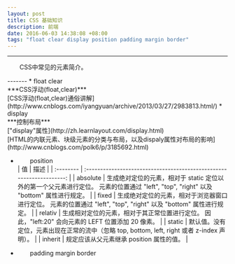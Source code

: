 ```yaml
---
layout: post
title: CSS 基础知识
description: 前端
date: 2016-06-03 14:38:08 +08:00
tags: "float clear display position padding margin border"
---
```


<style type="text/css">
	p{
		text-indent: 2em;
	}
	.post img {
	  margin-bottom: 0rem;
	}
</style>
--------
<p class="intro">
	<span class="dropcap">CSS</span>中常见的元素简介。
</p>
-------
* float  clear<br>
  ***CSS浮动(float,clear)***<br> [CSS浮动(float,clear)通俗讲解](http://www.cnblogs.com/iyangyuan/archive/2013/03/27/2983813.html/)
* display<br>
***控制布局*** <br>["display"属性](http://zh.learnlayout.com/display.html) <br>     [HTML的内联元素、块级元素的分类与布局，以及dispaly属性对布局的影响](http://www.cnblogs.com/polk6/p/3185692.html)


* position<br>
| 值        |  描述                                                                  |
| :-------- |  :-------------------------------------------------------------------: |
| absolute  |  生成绝对定位的元素，相对于 static 定位以外的第一个父元素进行定位。
			   元素的位置通过 "left", "top", "right" 以及 "bottom" 属性进行规定。                                                        |
| fixed     |  生成绝对定位的元素，相对于浏览器窗口进行定位。
元素的位置通过 "left", "top", "right" 以及 "bottom" 属性进行规定。                                                                       |
| relativ   | 生成相对定位的元素，相对于其正常位置进行定位。
因此，"left:20" 会向元素的 LEFT 位置添加 20 像素。                                   |
| static    | 默认值。没有定位，元素出现在正常的流中（忽略 top, bottom, left, right 或者 z-index 声明）。                              |
| inherit   | 规定应该从父元素继承 position 属性的值。                               |


* padding margin border